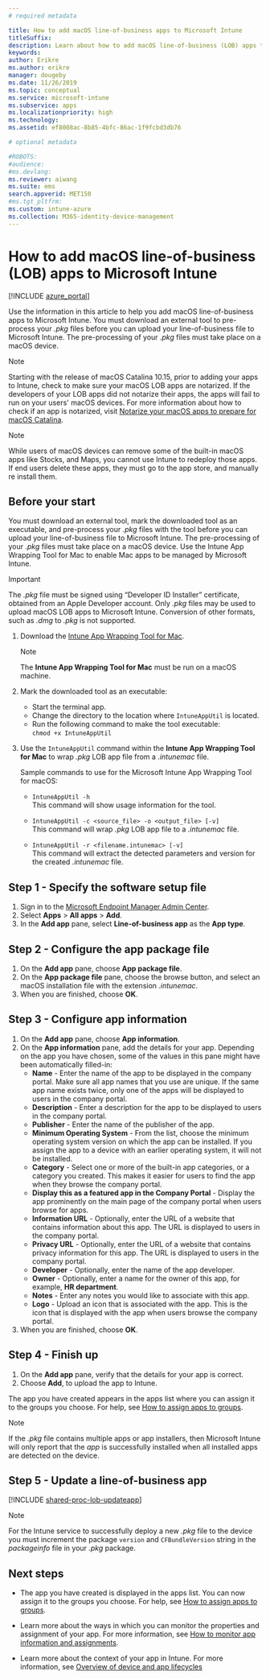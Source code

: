 ```yaml
---
# required metadata

title: How to add macOS line-of-business apps to Microsoft Intune
titleSuffix:
description: Learn about how to add macOS line-of-business (LOB) apps to Microsoft Intune.
keywords:
author: Erikre
ms.author: erikre
manager: dougeby
ms.date: 11/26/2019
ms.topic: conceptual
ms.service: microsoft-intune
ms.subservice: apps
ms.localizationpriority: high
ms.technology:
ms.assetid: ef8008ac-8b85-4bfc-86ac-1f9fcbd3db76

# optional metadata

#ROBOTS:
#audience:
#ms.devlang:
ms.reviewer: aiwang
ms.suite: ems
search.appverid: MET150
#ms.tgt_pltfrm:
ms.custom: intune-azure
ms.collection: M365-identity-device-management
---
```


# How to add macOS line-of-business (LOB) apps to Microsoft Intune

[!INCLUDE [azure_portal](../includes/azure_portal.md)]

Use the information in this article to help you add macOS line-of-business apps to Microsoft Intune. You must download an external tool to pre-process your *.pkg* files before you can upload your line-of-business file to Microsoft Intune. The pre-processing of your *.pkg* files must take place on a macOS device.

> [!NOTE]
> Starting with the release of macOS Catalina 10.15, prior to adding your apps to Intune, check to make sure your macOS LOB apps are notarized. If the developers of your LOB apps did not notarize their apps, the apps will fail to run on your users' macOS devices. For more information about how to check if an app is notarized, visit [Notarize your macOS apps to prepare for macOS Catalina](https://techcommunity.microsoft.com/t5/Intune-Customer-Success/Support-Tip-Notarizing-your-macOS-apps-to-prepare-for-macOS/ba-p/808579).

> [!NOTE]
> While users of macOS devices can remove some of the built-in macOS apps like Stocks, and Maps, you cannot use Intune to redeploy those apps. If end users delete these apps, they must go to the app store, and manually re install them.

## Before your start

You must download an external tool, mark the downloaded tool as an executable, and pre-process your *.pkg* files with the tool before you can upload your line-of-business file to Microsoft Intune. The pre-processing of your *.pkg* files must take place on a macOS device. Use the Intune App Wrapping Tool for Mac to enable Mac apps to be managed by Microsoft Intune.

> [!IMPORTANT]
> The *.pkg* file must be signed using “Developer ID Installer” certificate, obtained from an Apple Developer account. Only *.pkg* files may be used to upload macOS LOB apps to Microsoft Intune. Conversion of other formats, such as *.dmg* to *.pkg* is not supported.
>

1. Download the [Intune App Wrapping Tool for Mac](https://github.com/msintuneappsdk/intune-app-wrapping-tool-mac).

    > [!NOTE]
    > The **Intune App Wrapping Tool for Mac** must be run on a macOS machine. 

2. Mark the downloaded tool as an executable:
   - Start the terminal app.
   - Change the directory to the location where `IntuneAppUtil` is located.
   - Run the following command to make the tool executable:<br> 
       `chmod +x IntuneAppUtil`

3. Use the `IntuneAppUtil` command within the **Intune App Wrapping Tool for Mac** to wrap *.pkg* LOB app file from a *.intunemac* file.<br>

    Sample commands to use for the Microsoft Intune App Wrapping Tool for macOS:
    
    - `IntuneAppUtil -h`<br>
    This command will show usage information for the tool.
    
    - `IntuneAppUtil -c <source_file> -o <output_file> [-v]`<br>
    This command will wrap *.pkg* LOB app file to a *.intunemac* file.
    
    - `IntuneAppUtil -r <filename.intunemac> [-v]`<br>
    This command will extract the detected parameters and version for the created *.intunemac* file.

## Step 1 - Specify the software setup file

1. Sign in to the [Microsoft Endpoint Manager Admin Center](https://go.microsoft.com/fwlink/?linkid=2109431).
2. Select **Apps** > **All apps** > **Add**.
3. In the **Add app** pane, select **Line-of-business app** as the **App type**.

## Step 2 - Configure the app package file

1. On the **Add app** pane, choose **App package file**.
2. On the **App package file** pane, choose the browse button, and select an macOS installation file with the extension *.intunemac*.
3. When you are finished, choose **OK**.


## Step 3 - Configure app information

1. On the **Add app** pane, choose **App information**.
2. On the **App information** pane, add the details for your app. Depending on the app you have chosen, some of the values in this pane might have been automatically filled-in:
    - **Name** - Enter the name of the app to be displayed in the company portal. Make sure all app names that you use are unique. If the same app name exists twice, only one of the apps will be displayed to users in the company portal.
    - **Description** - Enter a description for the app to be displayed to users in the company portal.
    - **Publisher** - Enter the name of the publisher of the app.
    - **Minimum Operating System** - From the list, choose the minimum operating system version on which the app can be installed. If you assign the app to a device with an earlier operating system, it will not be installed.
    - **Category** - Select one or more of the built-in app categories, or a category you created. This makes it easier for users to find the app when they browse the company portal.
    - **Display this as a featured app in the Company Portal** - Display the app prominently on the main page of the company portal when users browse for apps.
    - **Information URL** - Optionally, enter the URL of a website that contains information about this app. The URL is displayed to users in the company portal.
    - **Privacy URL** - Optionally, enter the URL of a website that contains privacy information for this app. The URL is displayed to users in the company portal.
    - **Developer** - Optionally, enter the name of the app developer.
    - **Owner** - Optionally, enter a name for the owner of this app, for example, **HR department**.
    - **Notes** - Enter any notes you would like to associate with this app.
    - **Logo** - Upload an icon that is associated with the app. This is the icon that is displayed with the app when users browse the company portal.
3. When you are finished, choose **OK**.

## Step 4 - Finish up

1. On the **Add app** pane, verify that the details for your app is correct.
2. Choose **Add**, to upload the app to Intune.

The app you have created appears in the apps list where you can assign it to the groups you choose. For help, see [How to assign apps to groups](apps-deploy.md).

> [!NOTE]
> If the *.pkg* file contains multiple apps or app installers, then Microsoft Intune will only report that the *app* is successfully installed when all installed apps are detected on the device.

## Step 5 - Update a line-of-business app

[!INCLUDE [shared-proc-lob-updateapp](../includes/shared-proc-lob-updateapp.md)]

> [!NOTE]
> For the Intune service to successfully deploy a new *.pkg* file to the device you must increment the package `version` and `CFBundleVersion` string in the *packageinfo* file in your *.pkg* package.

## Next steps

- The app you have created is displayed in the apps list. You can now assign it to the groups you choose. For help, see [How to assign apps to groups](apps-deploy.md).

- Learn more about the ways in which you can monitor the properties and assignment of your app. For more information, see [How to monitor app information and assignments](apps-monitor.md).

- Learn more about the context of your app in Intune. For more information, see [Overview of device and app lifecycles](../fundamentals/device-lifecycle.md)
